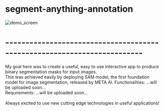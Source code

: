 # segment-anything-annotation
![demo_screen](https://github.com/nasosger/segment-anything-annotation/assets/121824824/28ec1090-8f5a-415d-a0fe-769bb1901688)
# ------------------------------------------------------------------------
My goal here was to create a useful, easy to use interactive app to produce binary segmentation masks for input images. <br>
This was achieved easily by deploying SAM model, the first foundation model for image segmentation, released by META AI.
Functionalities: ...will be uploaded soon... <br>
Requirements: ...will be uploaded soon... <br>
<br>
Always excited to use new cutting edge technologies in useful applications!
